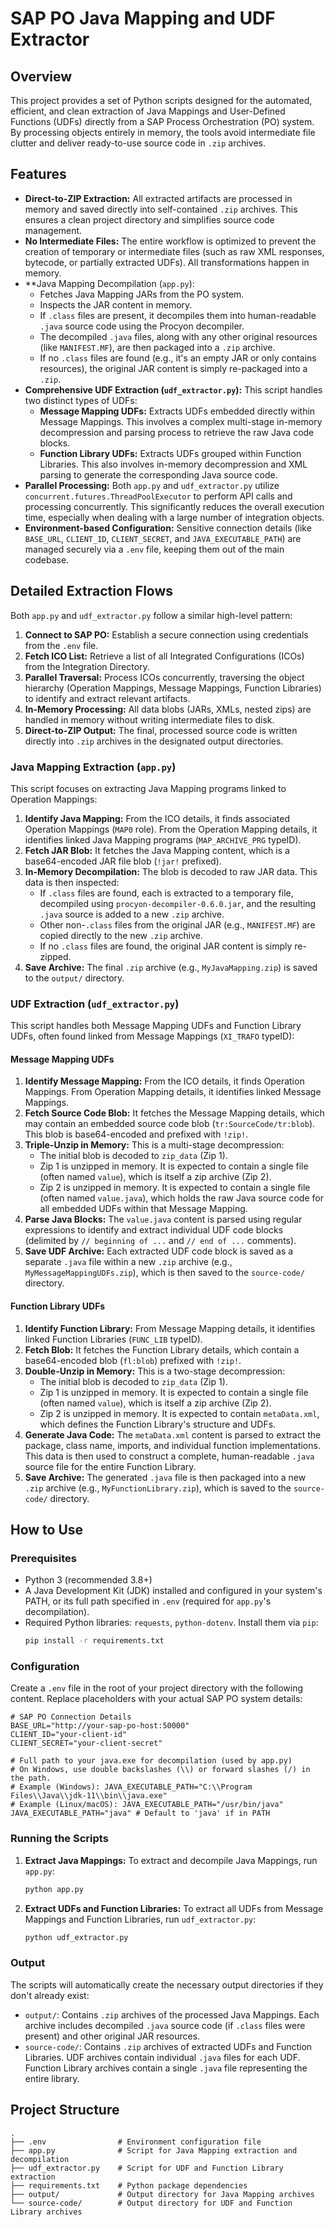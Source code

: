 # SAP PO Java Mapping and UDF Extractor

## Overview

This project provides a set of Python scripts designed for the automated, efficient, and clean extraction of Java Mappings and User-Defined Functions (UDFs) directly from a SAP Process Orchestration (PO) system. By processing objects entirely in memory, the tools avoid intermediate file clutter and deliver ready-to-use source code in `.zip` archives.

## Features

*   **Direct-to-ZIP Extraction:** All extracted artifacts are processed in memory and saved directly into self-contained `.zip` archives. This ensures a clean project directory and simplifies source code management.
*   **No Intermediate Files:** The entire workflow is optimized to prevent the creation of temporary or intermediate files (such as raw XML responses, bytecode, or partially extracted UDFs). All transformations happen in memory.
*   **Java Mapping Decompilation (`app.py`):
    *   Fetches Java Mapping JARs from the PO system.
    *   Inspects the JAR content in memory.
    *   If `.class` files are present, it decompiles them into human-readable `.java` source code using the Procyon decompiler.
    *   The decompiled `.java` files, along with any other original resources (like `MANIFEST.MF`), are then packaged into a `.zip` archive.
    *   If no `.class` files are found (e.g., it's an empty JAR or only contains resources), the original JAR content is simply re-packaged into a `.zip`.
*   **Comprehensive UDF Extraction (`udf_extractor.py`):** This script handles two distinct types of UDFs:
    *   **Message Mapping UDFs:** Extracts UDFs embedded directly within Message Mappings. This involves a complex multi-stage in-memory decompression and parsing process to retrieve the raw Java code blocks.
    *   **Function Library UDFs:** Extracts UDFs grouped within Function Libraries. This also involves in-memory decompression and XML parsing to generate the corresponding Java source code.
*   **Parallel Processing:** Both `app.py` and `udf_extractor.py` utilize `concurrent.futures.ThreadPoolExecutor` to perform API calls and processing concurrently. This significantly reduces the overall execution time, especially when dealing with a large number of integration objects.
*   **Environment-based Configuration:** Sensitive connection details (like `BASE_URL`, `CLIENT_ID`, `CLIENT_SECRET`, and `JAVA_EXECUTABLE_PATH`) are managed securely via a `.env` file, keeping them out of the main codebase.

## Detailed Extraction Flows

Both `app.py` and `udf_extractor.py` follow a similar high-level pattern:
1.  **Connect to SAP PO:** Establish a secure connection using credentials from the `.env` file.
2.  **Fetch ICO List:** Retrieve a list of all Integrated Configurations (ICOs) from the Integration Directory.
3.  **Parallel Traversal:** Process ICOs concurrently, traversing the object hierarchy (Operation Mappings, Message Mappings, Function Libraries) to identify and extract relevant artifacts.
4.  **In-Memory Processing:** All data blobs (JARs, XMLs, nested zips) are handled in memory without writing intermediate files to disk.
5.  **Direct-to-ZIP Output:** The final, processed source code is written directly into `.zip` archives in the designated output directories.

### Java Mapping Extraction (`app.py`)

This script focuses on extracting Java Mapping programs linked to Operation Mappings:

1.  **Identify Java Mapping:** From the ICO details, it finds associated Operation Mappings (`MAP0` role). From the Operation Mapping details, it identifies linked Java Mapping programs (`MAP_ARCHIVE_PRG` typeID).
2.  **Fetch JAR Blob:** It fetches the Java Mapping content, which is a base64-encoded JAR file blob (`!jar!` prefixed).
3.  **In-Memory Decompilation:** The blob is decoded to raw JAR data. This data is then inspected:
    *   If `.class` files are found, each is extracted to a temporary file, decompiled using `procyon-decompiler-0.6.0.jar`, and the resulting `.java` source is added to a new `.zip` archive.
    *   Other non-`.class` files from the original JAR (e.g., `MANIFEST.MF`) are copied directly to the new `.zip` archive.
    *   If no `.class` files are found, the original JAR content is simply re-zipped.
4.  **Save Archive:** The final `.zip` archive (e.g., `MyJavaMapping.zip`) is saved to the `output/` directory.

### UDF Extraction (`udf_extractor.py`)

This script handles both Message Mapping UDFs and Function Library UDFs, often found linked from Message Mappings (`XI_TRAFO` typeID):

#### Message Mapping UDFs

1.  **Identify Message Mapping:** From the ICO details, it finds Operation Mappings. From Operation Mapping details, it identifies linked Message Mappings.
2.  **Fetch Source Code Blob:** It fetches the Message Mapping details, which may contain an embedded source code blob (`tr:SourceCode/tr:blob`). This blob is base64-encoded and prefixed with `!zip!`.
3.  **Triple-Unzip in Memory:** This is a multi-stage decompression:
    *   The initial blob is decoded to `zip_data` (Zip 1).
    *   Zip 1 is unzipped in memory. It is expected to contain a single file (often named `value`), which is itself a zip archive (Zip 2).
    *   Zip 2 is unzipped in memory. It is expected to contain a single file (often named `value.java`), which holds the raw Java source code for all embedded UDFs within that Message Mapping.
4.  **Parse Java Blocks:** The `value.java` content is parsed using regular expressions to identify and extract individual UDF code blocks (delimited by `// beginning of ...` and `// end of ...` comments).
5.  **Save UDF Archive:** Each extracted UDF code block is saved as a separate `.java` file within a new `.zip` archive (e.g., `MyMessageMappingUDFs.zip`), which is then saved to the `source-code/` directory.

#### Function Library UDFs

1.  **Identify Function Library:** From Message Mapping details, it identifies linked Function Libraries (`FUNC_LIB` typeID).
2.  **Fetch Blob:** It fetches the Function Library details, which contain a base64-encoded blob (`fl:blob`) prefixed with `!zip!`.
3.  **Double-Unzip in Memory:** This is a two-stage decompression:
    *   The initial blob is decoded to `zip_data` (Zip 1).
    *   Zip 1 is unzipped in memory. It is expected to contain a single file (often named `value`), which is itself a zip archive (Zip 2).
    *   Zip 2 is unzipped in memory. It is expected to contain `metaData.xml`, which defines the Function Library's structure and UDFs.
4.  **Generate Java Code:** The `metaData.xml` content is parsed to extract the package, class name, imports, and individual function implementations. This data is then used to construct a complete, human-readable `.java` source file for the entire Function Library.
5.  **Save Archive:** The generated `.java` file is then packaged into a new `.zip` archive (e.g., `MyFunctionLibrary.zip`), which is saved to the `source-code/` directory.

## How to Use

### Prerequisites

*   Python 3 (recommended 3.8+)
*   A Java Development Kit (JDK) installed and configured in your system's PATH, or its full path specified in `.env` (required for `app.py`'s decompilation).
*   Required Python libraries: `requests`, `python-dotenv`. Install them via `pip`:
    ```bash
    pip install -r requirements.txt
    ```

### Configuration

Create a `.env` file in the root of your project directory with the following content. Replace placeholders with your actual SAP PO system details:

```dotenv
# SAP PO Connection Details
BASE_URL="http://your-sap-po-host:50000"
CLIENT_ID="your-client-id"
CLIENT_SECRET="your-client-secret"

# Full path to your java.exe for decompilation (used by app.py)
# On Windows, use double backslashes (\\) or forward slashes (/) in the path.
# Example (Windows): JAVA_EXECUTABLE_PATH="C:\\Program Files\\Java\\jdk-11\\bin\\java.exe"
# Example (Linux/macOS): JAVA_EXECUTABLE_PATH="/usr/bin/java"
JAVA_EXECUTABLE_PATH="java" # Default to 'java' if in PATH
```

### Running the Scripts

1.  **Extract Java Mappings:**
    To extract and decompile Java Mappings, run `app.py`:
    ```bash
    python app.py
    ```

2.  **Extract UDFs and Function Libraries:**
    To extract all UDFs from Message Mappings and Function Libraries, run `udf_extractor.py`:
    ```bash
    python udf_extractor.py
    ```

### Output

The scripts will automatically create the necessary output directories if they don't already exist:

*   `output/`: Contains `.zip` archives of the processed Java Mappings. Each archive includes decompiled `.java` source code (if `.class` files were present) and other original JAR resources.
*   `source-code/`: Contains `.zip` archives of extracted UDFs and Function Libraries. UDF archives contain individual `.java` files for each UDF. Function Library archives contain a single `.java` file representing the entire library.

## Project Structure

```
.
├── .env                # Environment configuration file
├── app.py              # Script for Java Mapping extraction and decompilation
├── udf_extractor.py    # Script for UDF and Function Library extraction
├── requirements.txt    # Python package dependencies
├── output/             # Output directory for Java Mapping archives
└── source-code/        # Output directory for UDF and Function Library archives
```